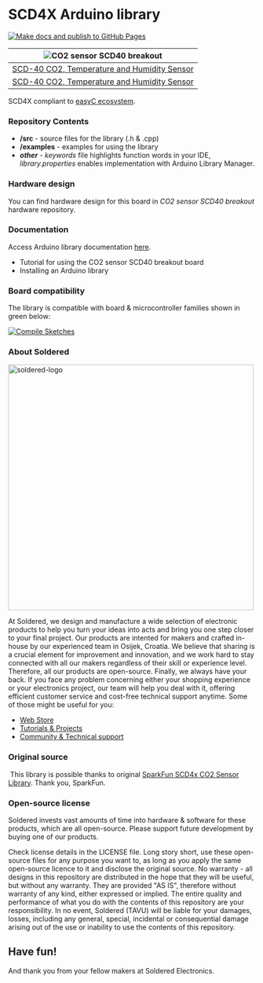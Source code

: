 # SCD4X Arduino library

[![Make docs and publish to GitHub Pages](https://github.com/SolderedElectronics/Soldered-SCD-4X-Arduino-Library/actions/workflows/make_docs.yml/badge.svg?branch=dev)](https://github.com/SolderedElectronics/Soldered-SCD-4X-Arduino-Library/actions/workflows/make_docs.yml)

| ![CO2 sensor SCD40 breakout](https://upload.wikimedia.org/wikipedia/commons/8/8f/Example_image.svg) |
| :---------------------------------------------------------------------------------------------: |
| [SCD-40 CO2, Temperature and Humidity Sensor ](https://www.solde.red/333191)                                                            |
| [SCD-40 CO2, Temperature and Humidity Sensor ](https://www.solde.red/333220)                                                            |

SCD4X compliant to [easyC ecosystem](https://www.soldered.com/en/easyC). 

### Repository Contents
- **/src** - source files for the library (.h & .cpp)
- **/examples** - examples for using the library
- ***other*** - *keywords* file highlights function words in your IDE, *library.properties* enables implementation with Arduino Library Manager.

### Hardware design
You can find hardware design for this board in *CO2 sensor SCD40 breakout* hardware repository.

### Documentation

Access Arduino library documentation [here](https://SolderedElectronics.github.io/Soldered-SCD-4X-Arduino-Library/).

- Tutorial for using the CO2 sensor SCD40 breakout board
- Installing an Arduino library

### Board compatibility

The library is compatible with board & microcontroller families shown in green below: 

[![Compile Sketches](http://github-actions.40ants.com/SolderedElectronics/Soldered-SCD-4X-Arduino-Library/matrix.svg?branch=dev&only=Compile%20Sketches)](https://github.com/SolderedElectronics/Soldered-SCD-4X-Arduino-Library/actions/workflows/compile_test.yml)


### About Soldered
<img src="https://raw.githubusercontent.com/e-radionicacom/Soldered-Generic-Arduino-Library/dev/extras/Soldered-logo-color.png" alt="soldered-logo" width="500"/>

At Soldered, we design and manufacture a wide selection of electronic products to help you turn your ideas into acts and bring you one step closer to your final project. Our products are intented for makers and crafted in-house by our experienced team in Osijek, Croatia. We believe that sharing is a crucial element for improvement and innovation, and we work hard to stay connected with all our makers regardless of their skill or experience level. Therefore, all our products are open-source. Finally, we always have your back. If you face any problem concerning either your shopping experience or your electronics project, our team will help you deal with it, offering efficient customer service and cost-free technical support anytime. Some of those might be useful for you:

- [Web Store](https://www.soldered.com/shop)
- [Tutorials & Projects](https://soldered.com/learn)
- [Community & Technical support](https://soldered.com/community)


### Original source
​
This library is possible thanks to original [SparkFun SCD4x CO2 Sensor Library](https://github.com/sparkfun/SparkFun_SCD4x_Arduino_Library). Thank you, SparkFun. 


### Open-source license
Soldered invests vast amounts of time into hardware & software for these products, which are all open-source. Please support future development by buying one of our products. 

Check license details in the LICENSE file. Long story short, use these open-source files for any purpose you want to, as long as you apply the same open-source licence to it and disclose the original source. No warranty - all designs in this repository are distributed in the hope that they will be useful, but without any warranty. They are provided "AS IS", therefore without warranty of any kind, either expressed or implied. The entire quality and performance of what you do with the contents of this repository are your responsibility. In no event, Soldered (TAVU) will be liable for your damages, losses, including any general, special, incidental or consequential damage arising out of the use or inability to use the contents of this repository. 

## Have fun! 
And thank you from your fellow makers at Soldered Electronics.
